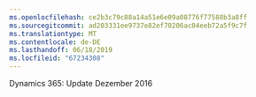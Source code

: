 ```yaml
---
ms.openlocfilehash: ce2b3c79c88a14a51e6e09a08776f77588b3a8ff
ms.sourcegitcommit: ad203331ee9737e82ef70206ac04eeb72a5f9c7f
ms.translationtype: MT
ms.contentlocale: de-DE
ms.lasthandoff: 06/18/2019
ms.locfileid: "67234308"
---
```

Dynamics 365: Update Dezember 2016